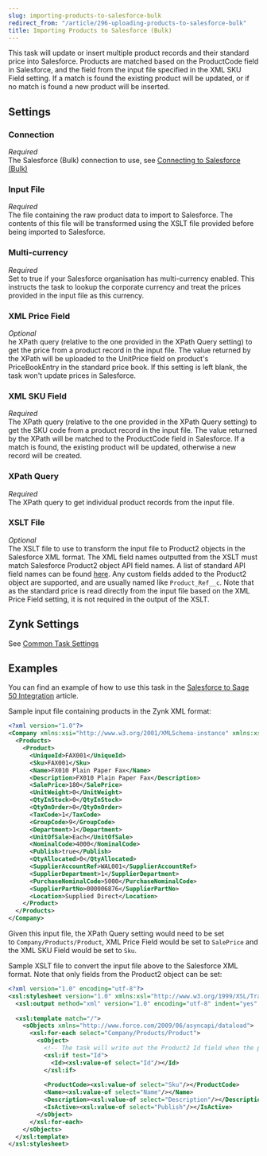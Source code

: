 ```yaml
---
slug: importing-products-to-salesforce-bulk
redirect_from: "/article/296-uploading-products-to-salesforce-bulk"
title: Importing Products to Salesforce (Bulk)
---
```

This task will update or insert multiple product records and their standard price into Salesforce. Products are matched based on the ProductCode field in Salesforce, and the field from the input file specified in the XML SKU Field setting. If a match is found the existing product will be updated, or if no match is found a new product will be inserted.

## Settings

### Connection 
_Required_  
The Salesforce (Bulk) connection to use, see [Connecting to Salesforce (Bulk)](connecting-to-salesforce-bulk)

### Input File 
_Required_  
The file containing the raw product data to import to Salesforce. The contents of this file will be transformed using the XSLT file provided before being imported to Salesforce.

### Multi-currency
_Required_  
Set to true if your Salesforce organisation has multi-currency enabled. This instructs the task to lookup the corporate currency and treat the prices provided in the input file as this currency.

### XML Price Field
_Optional_  
he XPath query (relative to the one provided in the XPath Query setting) to get the price from a product record in the input file. The value returned by the XPath will be uploaded to the UnitPrice field on product's PriceBookEntry in the standard price book. If this setting is left blank, the task won't update prices in Salesforce.

### XML SKU Field
_Required_  
The XPath query (relative to the one provided in the XPath Query setting) to get the SKU code from a product record in the input file. The value returned by the XPath will be matched to the ProductCode field in Salesforce. If a match is found, the existing product will be updated, otherwise a new record will be created.

### XPath Query
_Required_  
The XPath query to get individual product records from the input file.

### XSLT File
_Optional_  
The XSLT file to use to transform the input file to Product2 objects in the Salesforce XML format. The XML field names outputted from the XSLT must match Salesforce Product2 object API field names. A list of standard API field names can be found [here](http://help.salesforce.com/help/pdfs/en/salesforce_field_names_reference.pdf). Any custom fields added to the Product2 object are supported, and are usually named like `Product_Ref__c`. Note that as the standard price is read directly from the input file based on the XML Price Field setting, it is not required in the output of the XSLT.

## Zynk Settings 
See [Common Task Settings](common-task-settings)

## Examples

You can find an example of how to use this task in the [Salesforce to Sage 50 Integration](salesforce-to-sage-50-integration) article.

Sample input file containing products in the Zynk XML format:

```xml
<?xml version="1.0"?>
<Company xmlns:xsi="http://www.w3.org/2001/XMLSchema-instance" xmlns:xsd="http://www.w3.org/2001/XMLSchema">
  <Products>
    <Product>
      <UniqueId>FAX001</UniqueId>
      <Sku>FAX001</Sku>
      <Name>FX010 Plain Paper Fax</Name>
      <Description>FX010 Plain Paper Fax</Description>
      <SalePrice>180</SalePrice>
      <UnitWeight>0</UnitWeight>
      <QtyInStock>0</QtyInStock>
      <QtyOnOrder>0</QtyOnOrder>
      <TaxCode>1</TaxCode>
      <GroupCode>9</GroupCode>
      <Department>1</Department>
      <UnitOfSale>Each</UnitOfSale>
      <NominalCode>4000</NominalCode>
      <Publish>true</Publish>
      <QtyAllocated>0</QtyAllocated>
      <SupplierAccountRef>WAL001</SupplierAccountRef>
      <SupplierDepartment>1</SupplierDepartment>
      <PurchaseNominalCode>5000</PurchaseNominalCode>
      <SupplierPartNo>000006876</SupplierPartNo>
      <Location>Supplied Direct</Location>
    </Product>
  </Products>
</Company>
```

Given this input file, the XPath Query setting would need to be set to `Company/Products/Product`, XML Price Field would be set to `SalePrice` and the XML SKU Field would be set to `Sku`.


Sample XSLT file to convert the input file above to the Salesforce XML format. Note that only fields from the Product2 object can be set:

```xml
<?xml version="1.0" encoding="utf-8"?>
<xsl:stylesheet version="1.0" xmlns:xsl="http://www.w3.org/1999/XSL/Transform">
  <xsl:output method="xml" version="1.0" encoding="utf-8" indent="yes" xmlns="http://www.force.com/2009/06/asyncapi/dataload"/>
    
  <xsl:template match="/">
    <sObjects xmlns="http://www.force.com/2009/06/asyncapi/dataload">
      <xsl:for-each select="Company/Products/Product">
        <sObject>
          <!-- The task will write out the Product2 Id field when the product already exists in Salesforce, this just needs to be copied by the XSLT -->
          <xsl:if test="Id">
            <Id><xsl:value-of select="Id"/></Id>
          </xsl:if>
          
          <ProductCode><xsl:value-of select="Sku"/></ProductCode>
          <Name><xsl:value-of select="Name"/></Name>
          <Description><xsl:value-of select="Description"/></Description>
          <IsActive><xsl:value-of select="Publish"/></IsActive>
        </sObject>
      </xsl:for-each>
    </sObjects>
  </xsl:template>
</xsl:stylesheet>
```